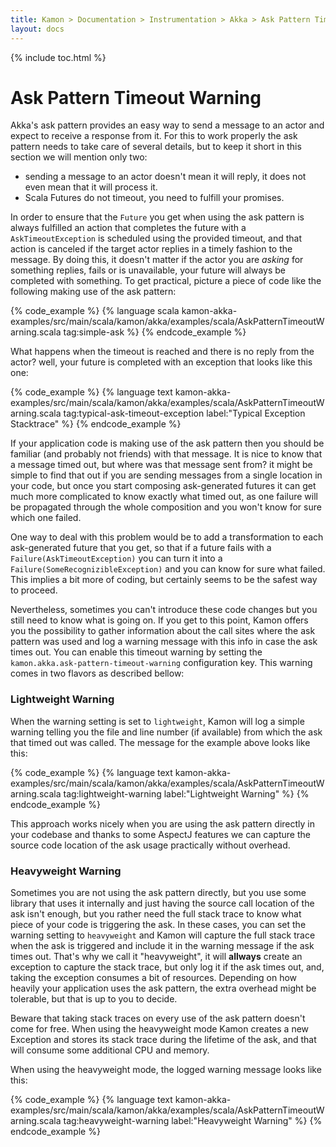 ```yaml
---
title: Kamon > Documentation > Instrumentation > Akka > Ask Pattern Timeout Warning
layout: docs
---
```


{% include toc.html %}

Ask Pattern Timeout Warning
===========================

Akka's ask pattern provides an easy way to send a message to an actor and expect to receive a response from it. For this
to work properly the ask pattern needs to take care of several details, but to keep it short in this section we will
mention only two:

- sending a message to an actor doesn't mean it will reply, it does not even mean that it will process it.
- Scala Futures do not timeout, you need to fulfill your promises.

In order to ensure that the `Future` you get when using the ask pattern is always fulfilled an action that completes the
future with a `AskTimeoutException` is scheduled using the provided timeout, and that action is canceled if the target
actor replies in a timely fashion to the message. By doing this, it doesn't matter if the actor you are _asking_ for
something replies, fails or is unavailable, your future will always be completed with something. To get practical, picture
a piece of code like the following making use of the ask pattern:

{% code_example %}
{%   language scala kamon-akka-examples/src/main/scala/kamon/akka/examples/scala/AskPatternTimeoutWarning.scala tag:simple-ask %}
{% endcode_example %}

What happens when the timeout is reached and there is no reply from the actor? well, your future is completed with an exception that looks
like this one:

{% code_example %}
{%   language text kamon-akka-examples/src/main/scala/kamon/akka/examples/scala/AskPatternTimeoutWarning.scala tag:typical-ask-timeout-exception label:"Typical Exception Stacktrace" %}
{% endcode_example %}

If your application code is making use of the ask pattern then you should be familiar (and probably not friends) with
that message. It is nice to know that a message timed out, but where was that message sent from? it might be simple to
find that out if you are sending messages from a single location in your code, but once you start composing
ask-generated futures it can get much more complicated to know exactly what timed out, as one failure will be propagated
through the whole composition and you won't know for sure which one failed.

One way to deal with this problem would be to add a transformation to each ask-generated future that you get, so that if
a future fails with a `Failure(AskTimeoutException)` you can turn it into a `Failure(SomeRecognizibleException)` and you
can know for sure what failed. This implies a bit more of coding, but certainly seems to be the safest way to proceed.

Nevertheless, sometimes you can't introduce these code changes but you still need to know what is going on. If you get
to this point, Kamon offers you the possibility to gather information about the call sites where the ask pattern was
used and log a warning message with this info in case the ask times out. You can enable this timeout warning by setting
the `kamon.akka.ask-pattern-timeout-warning` configuration key. This warning comes in two flavors as described bellow:


### Lightweight Warning ###

When the warning setting is set to `lightweight`, Kamon will log a simple warning telling you the file and line number
(if available) from which the ask that timed out was called. The message for the example above looks like this:

{% code_example %}
{%   language text kamon-akka-examples/src/main/scala/kamon/akka/examples/scala/AskPatternTimeoutWarning.scala tag:lightweight-warning label:"Lightweight Warning" %}
{% endcode_example %}

This approach works nicely when you are using the ask pattern directly in your codebase and thanks to some AspectJ features
we can capture the source code location of the ask usage practically without overhead.


### Heavyweight Warning ###

Sometimes you are not using the ask pattern directly, but you use some library that uses it internally and just having
the source call location of the ask isn't enough, but you rather need the full stack trace to know what piece of your
code is triggering the ask. In these cases, you can set the warning setting to `heavyweight` and Kamon will capture the
full stack trace when the ask is triggered and include it in the warning message if the ask times out. That's why we
call it "heavyweight", it will __allways__ create an exception to capture the stack trace, but only log it if the ask
times out, and, taking the exception consumes a bit of resources. Depending on how heavily your application uses the ask
pattern, the extra overhead might be tolerable, but that is up to you to decide.

<p class="alert alert-warning">
Beware that taking stack traces on every use of the ask pattern doesn't come for free. When using the heavyweight mode
Kamon creates a new Exception and stores its stack trace during the lifetime of the ask, and that will consume some
additional CPU and memory.
</p>

When using the heavyweight mode, the logged warning message looks like this:

{% code_example %}
{%   language text kamon-akka-examples/src/main/scala/kamon/akka/examples/scala/AskPatternTimeoutWarning.scala tag:heavyweight-warning label:"Heavyweight Warning" %}
{% endcode_example %}


[ask pattern]: http://doc.akka.io/docs/akka/snapshot/scala/actors.html
